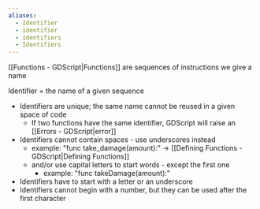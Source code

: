 ```yaml
---
aliases:
  - Identifier
  - identifier
  - identifiers
  - Identifiers
---
```


[[Functions - GDScript|Functions]] are sequences of instructions we give a name 

Identifier = the name of a given sequence 

+ Identifiers are unique; the same name cannot be reused in a given space of code 
	+ If two functions have the same identifier, GDScript will raise an [[Errors - GDScript|error]]
+ Identifiers cannot contain spaces - use underscores instead
	+ example: "func take_damage(amount):" → [[Defining Functions - GDScript|Defining Functions]] 
	+ and/or use capital letters to start words - except the first one 
		+ example: "func takeDamage(amount):"
+ Identifiers have to start with a letter or an underscore
+ Identifiers cannot begin with a number, but they can be used after the first character